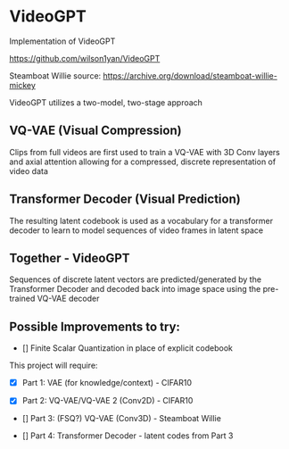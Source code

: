 # VideoGPT
Implementation of VideoGPT

https://github.com/wilson1yan/VideoGPT

Steamboat Willie source: https://archive.org/download/steamboat-willie-mickey

VideoGPT utilizes a two-model, two-stage approach

## VQ-VAE (Visual Compression)
Clips from full videos are first used to train a VQ-VAE with 3D Conv layers and axial attention
allowing for a compressed, discrete representation of video data

## Transformer Decoder (Visual Prediction)
The resulting latent codebook is used as a vocabulary for a transformer decoder to learn to model sequences of
video frames in latent space

## Together - VideoGPT
Sequences of discrete latent vectors are predicted/generated by the Transformer Decoder and decoded back into
image space using the pre-trained VQ-VAE decoder

## Possible Improvements to try:
- [] Finite Scalar Quantization in place of explicit codebook

This project will require:

- [X] Part 1: VAE (for knowledge/context) - CIFAR10

- [X] Part 2: VQ-VAE/VQ-VAE 2 (Conv2D) - CIFAR10

- [] Part 3: (FSQ?) VQ-VAE (Conv3D) - Steamboat Willie

- [] Part 4: Transformer Decoder - latent codes from Part 3
